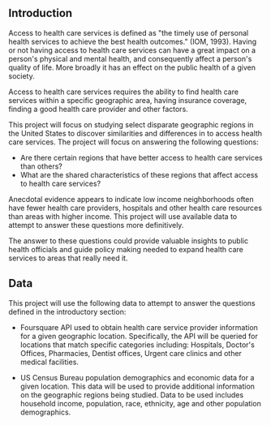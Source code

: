## Introduction 

Access to health care services is defined as "the timely use of personal health services to achieve the best health outcomes." (IOM, 1993). Having or not having access to health care services can have a great impact on a person's physical and mental health, and consequently affect a person's quality of life. More broadly it has an effect on the public health of a given society.


Access to health care services requires the ability to find health care services within a specific geographic area, having insurance coverage, finding a good health care provider and other factors. 


This project will focus on studying select disparate geographic regions in the United States to discover similarities and differences in to access health care services. The project will focus on answering the following questions: 


* Are there certain regions that have better access to health care services than others? 
* What are the shared characteristics of these regions that affect access to health care services? 


Anecdotal evidence appears to indicate low income neighborhoods often have fewer health care providers, hospitals and other health care resources than areas with higher income. This project will use available data to attempt to answer these questions more definitively.


The answer to these questions could provide valuable insights to public health officials and guide policy making needed to expand health care services to areas that really need it.

## Data 

This project will use the following data to attempt to answer the questions defined in the introductory section:


* Foursquare API used to obtain health care service provider information for a given geographic location. Specifically, the API will be queried for locations that match specific categories including: Hospitals, Doctor's Offices, Pharmacies, Dentist offices, Urgent care clinics and other medical facilities.


* US Census Bureau population demographics and economic data for a given location. This data will be used to provide additional information on the geographic regions being studied. Data to be used includes household income, population, race, ethnicity, age and other population demographics.